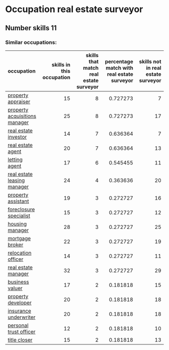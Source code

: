 # Occupation real estate surveyor
## Number skills 11
### Similar occupations:
| occupation                                                        |   skills in this occupation |   skills that match real estate surveyor |   percentage match with real estate surveyor |   skills not in real estate surveyor |
|:------------------------------------------------------------------|----------------------------:|-----------------------------------------:|---------------------------------------------:|-------------------------------------:|
| [property appraiser](property_appraiser.md)                       |                          15 |                                        8 |                                     0.727273 |                                    7 |
| [property acquisitions manager](property_acquisitions_manager.md) |                          25 |                                        8 |                                     0.727273 |                                   17 |
| [real estate investor](real_estate_investor.md)                   |                          14 |                                        7 |                                     0.636364 |                                    7 |
| [real estate agent](real_estate_agent.md)                         |                          20 |                                        7 |                                     0.636364 |                                   13 |
| [letting agent](letting_agent.md)                                 |                          17 |                                        6 |                                     0.545455 |                                   11 |
| [real estate leasing manager](real_estate_leasing_manager.md)     |                          24 |                                        4 |                                     0.363636 |                                   20 |
| [property assistant](property_assistant.md)                       |                          19 |                                        3 |                                     0.272727 |                                   16 |
| [foreclosure specialist](foreclosure_specialist.md)               |                          15 |                                        3 |                                     0.272727 |                                   12 |
| [housing manager](housing_manager.md)                             |                          28 |                                        3 |                                     0.272727 |                                   25 |
| [mortgage broker](mortgage_broker.md)                             |                          22 |                                        3 |                                     0.272727 |                                   19 |
| [relocation officer](relocation_officer.md)                       |                          14 |                                        3 |                                     0.272727 |                                   11 |
| [real estate manager](real_estate_manager.md)                     |                          32 |                                        3 |                                     0.272727 |                                   29 |
| [business valuer](business_valuer.md)                             |                          17 |                                        2 |                                     0.181818 |                                   15 |
| [property developer](property_developer.md)                       |                          20 |                                        2 |                                     0.181818 |                                   18 |
| [insurance underwriter](insurance_underwriter.md)                 |                          20 |                                        2 |                                     0.181818 |                                   18 |
| [personal trust officer](personal_trust_officer.md)               |                          12 |                                        2 |                                     0.181818 |                                   10 |
| [title closer](title_closer.md)                                   |                          15 |                                        2 |                                     0.181818 |                                   13 |
